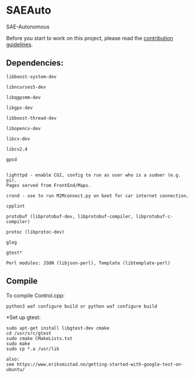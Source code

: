 SAEAuto
=======

SAE-Autonomous

Before you start to work on this project, please read the [contribution guidelines](CONTRIBUT.md).
## Dependencies:
```
libboost-system-dev

libncurses5-dev

libqgpsmm-dev

libgps-dev

libboost-thread-dev

libopencv-dev

libcv-dev

libcv2.4

gpsd


lighttpd - enable CGI, config to run as user who is a sudoer (e.g. pi).
Pages served from FrontEnd/Maps.

crond - use to run M2Mconnect.py on boot for car internet connection.

cpplint

protobuf (libprotobuf-dev, libprotobuf-compiler, libprotobuf-c-compiler)

protoc (libprotoc-dev)

glog

gtest*

Perl modules: JSON (libjson-perl), Template (libtemplate-perl)
```
## Compile
To compile Control.cpp:
```
python3 waf configure build or python waf configure build
```
*Set up gtest:
```
sudo apt-get install libgtest-dev cmake
cd /usr/src/gtest
sudo cmake CMakeLists.txt
sudo make
sudo cp *.a /usr/lib

also:
see https://www.eriksmistad.no/getting-started-with-google-test-on-ubuntu/

```

